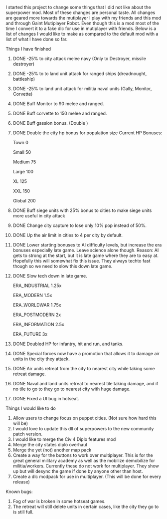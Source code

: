 I started this project to change some things that I did not like about the superpower mod. Most of these changes are personal taste. All changes are geared more towards the mutiplayer I play with my friends and this mod and through Gaint Mutiplayer Robot. Even though this is a mod most of the time I convert it to a fake dlc for use in mutiplayer with friends. Below is a list of changes I would like to make as compared to the default mod with a list of what I have done so far.

Things I have finished
1. DONE -25% to city attack melee navy (Only to Destroyer, missile destroyer)
2. DONE -25% to to land unit attack for ranged ships (dreadnought, battleship)
3. DONE -25% to land unit attack for militia naval units (Gally, Monitor, Corvette)
4. DONE Buff Monitor to 90 melee and ranged.
5. DONE Buff corvette to 150 melee and ranged.
6. DONE Buff gassion bonus. (Double )
7. DONE Double the city hp bonus for population size
    Current HP Bonuses:
    
    Town 0
    
    Small 50
    
    Medium 75
    
    Large 100
    
    XL 125
    
    XXL 150
    
    Global 200
8. DONE Buff siege units with 25% bonus to cities to make siege units more useful in city attack
9. DONE Change city capture to lose only 10% pop instead of 50%.
10. DONE Up the air limit in cities to 4 per city by default.
11. DONE Lower starting bonuses to AI difficulty levels, but increase the era bonuses especially late game. Leave science alone though. Reason: AI gets to strong at the start, but it is late game where they are to easy at. Hopefully this will somewhat fix this issue. They always techto fast though so we need to slow this down late game.
12. DONE Slow tech down in late game.   

    ERA_INDUSTRIAL 1.25x
    
    ERA_MODERN 1.5x
    
    ERA_WORLDWAR 1.75x
    
    ERA_POSTMODERN 2x
    
    ERA_INFORMATION 2.5x
    
    ERA_FUTURE  3x
13. DONE Doubled HP for infantry, hit and run, and tanks.
14. DONE Special forces now have a promotion that allows it to damage air units in the city they attack.
15. DONE Air units retreat from the city to nearest city while taking some retreat damage.
16. DONE Naval and land units retreat to nearest tile taking damage, and if no tile to go to they go to nearest city with huge damage.
17.  DONE Fixed a UI bug in hotseat.

Things I would like to do
1. Allow users to change focus on puppet cities. (Not sure how hard this will be)
2. I would love to update this dll of superpowers to the new community patch version.
3. I would like to merge the Civ 4 Diplo features mod
4. Merge the city states diplo overhaul
5. Merge the yet (not) another map pack
6. Create a way for the buttons to work over multiplayer. This is for the great general military academy as well as the mobilize demobilize for militia/workers. Currently these do not work for multiplayer. They show up but will desync the game if done by anyone other than host.
7. Create a dlc modpack for use in multiplayer. (This will be done for every release)

Known bugs:
1. Fog of war is broken in some hotseat games.
2. The retreat will still delete units in certain cases, like the city they go to is still full.
